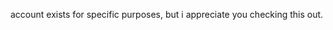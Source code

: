 account exists for specific purposes, but i appreciate you checking this out.

<!---
fidgethub/fidgethub is a ✨ special ✨ repository because its `README.md` (this file) appears on your GitHub profile.
You can click the Preview link to take a look at your changes.
--->

